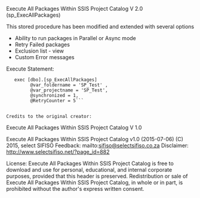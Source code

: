 
Execute All Packages Within SSIS Project Catalog V 2.0 (sp_ExecAllPackages)

This stored procedure has been modified and extended with several options
- Ability to run packages in Parallel or Async mode
- Retry Failed packages
- Exclusion list - view
- Custom Error messages

Execute Statement: 
 ```  
    exec [dbo].[sp_ExecAllPackages] 
          @var_foldername = 'SP_Test' , 
          @var_projectname = 'SP_Test',
          @synchronized = 1, 
          @RetryCounter = 5```


Credits to the original creator:
```
Execute All Packages Within SSIS Project Catalog V 1.0

Execute All Packages Within SSIS Project Catalog v1.0 (2015-07-06) (C) 2015, select SIFISO
Feedback: mailto:sifiso@selectsifiso.co.za
Disclaimer: http://www.selectsifiso.net/?page_id=882

License:
Execute All Packages Within SSIS Project Catalog is free to download and use for personal, 
educational, and internal corporate purposes, provided that this header is preserved. 
Redistribution or sale of Execute All Packages Within SSIS Project Catalog, in whole or 
in part, is prohibited without the author's express written consent.
```

